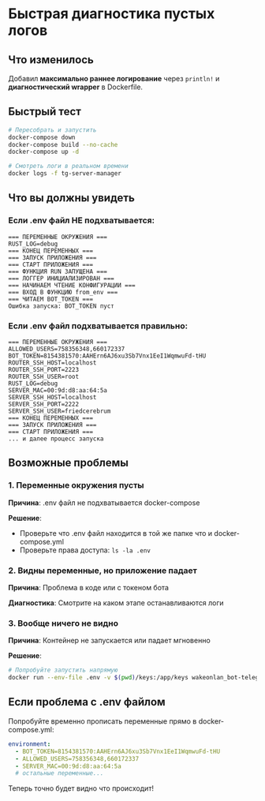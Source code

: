 # Быстрая диагностика пустых логов

## Что изменилось

Добавил **максимально раннее логирование** через `println!` и **диагностический wrapper** в Dockerfile.

## Быстрый тест

```bash
# Пересобрать и запустить
docker-compose down
docker-compose build --no-cache
docker-compose up -d

# Смотреть логи в реальном времени
docker logs -f tg-server-manager
```

## Что вы должны увидеть

### Если .env файл НЕ подхватывается:
```
=== ПЕРЕМЕННЫЕ ОКРУЖЕНИЯ ===
RUST_LOG=debug
=== КОНЕЦ ПЕРЕМЕННЫХ ===
=== ЗАПУСК ПРИЛОЖЕНИЯ ===
=== СТАРТ ПРИЛОЖЕНИЯ ===
=== ФУНКЦИЯ RUN ЗАПУЩЕНА ===
=== ЛОГГЕР ИНИЦИАЛИЗИРОВАН ===
=== НАЧИНАЕМ ЧТЕНИЕ КОНФИГУРАЦИИ ===
=== ВХОД В ФУНКЦИЮ from_env ===
=== ЧИТАЕМ BOT_TOKEN ===
Ошибка запуска: BOT_TOKEN пуст
```

### Если .env файл подхватывается правильно:
```
=== ПЕРЕМЕННЫЕ ОКРУЖЕНИЯ ===
ALLOWED_USERS=758356348,660172337
BOT_TOKEN=8154381570:AAHErn6AJ6xu3Sb7Vnx1EeI1WqmwuFd-tHU
ROUTER_SSH_HOST=localhost
ROUTER_SSH_PORT=2223
ROUTER_SSH_USER=root
RUST_LOG=debug
SERVER_MAC=00:9d:d8:aa:64:5a
SERVER_SSH_HOST=localhost
SERVER_SSH_PORT=2222
SERVER_SSH_USER=friedcerebrum
=== КОНЕЦ ПЕРЕМЕННЫХ ===
=== ЗАПУСК ПРИЛОЖЕНИЯ ===
=== СТАРТ ПРИЛОЖЕНИЯ ===
... и далее процесс запуска
```

## Возможные проблемы

### 1. Переменные окружения пусты
**Причина**: .env файл не подхватывается docker-compose

**Решение**: 
- Проверьте что .env файл находится в той же папке что и docker-compose.yml
- Проверьте права доступа: `ls -la .env`

### 2. Видны переменные, но приложение падает
**Причина**: Проблема в коде или с токеном бота

**Диагностика**: Смотрите на каком этапе останавливаются логи

### 3. Вообще ничего не видно
**Причина**: Контейнер не запускается или падает мгновенно

**Решение**: 
```bash
# Попробуйте запустить напрямую
docker run --env-file .env -v $(pwd)/keys:/app/keys wakeonlan_bot-telegram-bot /app/start.sh
```

## Если проблема с .env файлом

Попробуйте временно прописать переменные прямо в docker-compose.yml:

```yaml
environment:
  - BOT_TOKEN=8154381570:AAHErn6AJ6xu3Sb7Vnx1EeI1WqmwuFd-tHU
  - ALLOWED_USERS=758356348,660172337
  - SERVER_MAC=00:9d:d8:aa:64:5a
  # остальные переменные...
```

Теперь точно будет видно что происходит!
